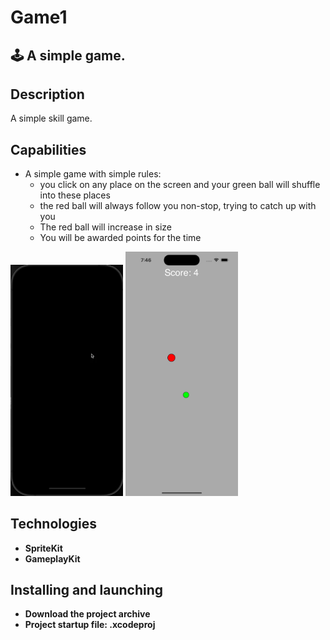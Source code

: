 # Game1

## 🕹️ A simple game. 

## Description
 <p> A simple skill game. </p>

##  Capabilities
- A simple game with simple rules:
    - you click on any place on the screen and your green ball will shuffle into these places
    - the red ball will always follow you non-stop, trying to catch up with you
    - The red ball will increase in size 
    - You will be awarded points for the time

<p>
 <img style="width: 180px;" src="https://github.com/NovikovaOlga/Game1/blob/main/screens/Demo1.gif">
 <img style="width: 180px;" src="https://github.com/NovikovaOlga/Game1/blob/main/screens/screen1.png">
<p>

## Technologies
 - **SpriteKit**
 - **GameplayKit**
 
## Installing and launching
- **Download the project archive**
- **Project startup file: .xcodeproj**
